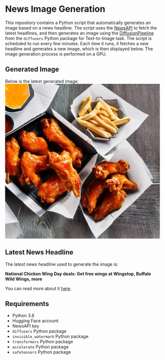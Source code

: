 # News Image Generation
This repository contains a Python script that automatically generates an image based on a news headline. The script uses the [NewsAPI](https://newsapi.org/) to fetch the latest headlines, and then generates an image using the [DiffusionPipeline](https://github.com/huggingface/diffusers) from the `diffusers` Python package for Text-to-Image task.
The script is scheduled to run every few minutes. Each time it runs, it fetches a new headline and generates a new image, which is then displayed below. The image generation process is performed on a GPU.

## Generated Image
Below is the latest generated image:
![Generated Image](image.png)

## Latest News Headline
The latest news headline used to generate the image is:

**National Chicken Wing Day deals: Get free wings at Wingstop, Buffalo Wild Wings, more**

You can read more about it [here](https://news.google.com/rss/articles/CBMia2h0dHBzOi8vd3d3LnVzYXRvZGF5LmNvbS9zdG9yeS9tb25leS9mb29kLzIwMjQvMDcvMjgvbmF0aW9uYWwtY2hpY2tlbi13aW5nLWRheS0yMDI0LWRlYWxzLWZyZWUvNzQxMzkxMDUwMDcv0gEA?oc=5).

## Requirements
- Python 3.8
- Hugging Face account
- NewsAPI key
- `diffusers` Python package
- `invisible_watermark` Python package
- `transformers` Python package
- `accelerate` Python package
- `safetensors` Python package
